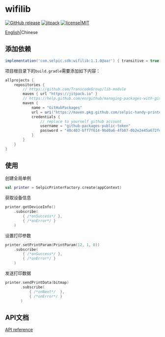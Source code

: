 # wifilib

[![GitHub release](https://img.shields.io/github/release/selpic-handy-printer/wifilib.svg)](https://github.com/selpic-handy-printer/wifilib/releases/latest)
[![jitpack](https://jitpack.io/v/selpic-handy-printer/wifilib.svg)](https://jitpack.io/#selpic-handy-printer/wifilib)
[![license|MIT](https://img.shields.io/github/license/selpic-handy-printer/wifilib)](https://github.com/selpic-handy-printer/wifilib/blob/master/LICENSE)

[English](./README.md)|Chinese

## 添加依赖

```groovy
implementation('com.selpic.sdk:wifilib:1.1.0@aar') { transitive = true }
```

项目根目录下的`build.gradle`需要添加如下内容：

```groovy
allprojects {
    repositories {
        // https://github.com/TranscodeGroup/lib-module
        maven { url "https://jitpack.io" }
        // https://help.github.com/en/github/managing-packages-with-github-packages/configuring-gradle-for-use-with-github-packages
        maven {
            name = "GitHubPackages"
            url = uri("https://maven.pkg.github.com/selpic-handy-printer/wifilib")
            credentials {
                // replace to yourself github account
                username = "github-packages-public-token"
                password = "40c403-bff7f614-9bd0a6-4fb87-0b2e2e45a672fda".replaceAll("-", "")
            }
        }
    }
}
```

## 使用

创建全局单例

```kotlin
val printer = SelpicPrinterFactory.create(appContext)
```

获取设备信息

```kotlin
printer.getDeviceInfo()
    .subscribe(
        { /*onSuccess*/ },
        { /*onError*/ }
    )
```

设置打印参数

```kotlin
printer.setPrintParam(PrintParam(12, 1, 0))
    .subscribe(
        { /*onSuccess*/ },
        { /*onError*/ }
    )
```

发送打印数据

```kotlin
printer.sendPrintData(bitmap)
       .subscribe(
           { /*onNext*/  },
           { /*onError*/ }
       )
```

## API文档

[API reference](https://jitpack.io/com/github/selpic-handy-printer/wifilib/master-SNAPSHOT/javadoc/)
